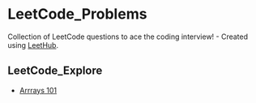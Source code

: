 # LeetCode_Problems
Collection of LeetCode questions to ace the coding interview! - Created using [LeetHub](https://github.com/QasimWani/LeetHub).


## LeetCode_Explore
- [Arrrays 101](/arrays/readme.md)
